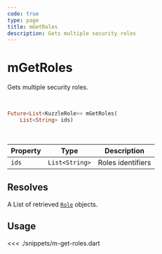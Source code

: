 ```yaml
---
code: true
type: page
title: mGetRoles
description: Gets multiple security roles
---
```


# mGetRoles

Gets multiple security roles.

<br />

```dart
Future<List<KuzzleRole>> mGetRoles(
    List<String> ids)
```

<br />

| Property | Type | Description |
|--- |--- |--- |
| `ids` | `List<String>` | Roles identifiers |

## Resolves

A List of retrieved [`Role`](/sdk/dart/3/core-classes/role/introduction) objects.

## Usage

<<< ./snippets/m-get-roles.dart
